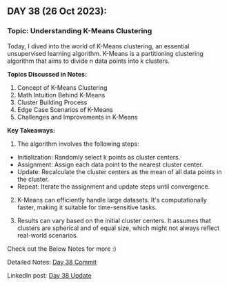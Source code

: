 
## **DAY 38 (26 Oct 2023):**
### Topic: Understanding K-Means Clustering
Today, I dived into the world of K-Means clustering, an essential unsupervised learning algorithm. K-Means is a partitioning clustering algorithm that aims to divide n data points into k clusters.

**Topics Discussed in Notes:**
1. Concept of K-Means Clustering
2. Math Intuition Behind K-Means
3. Cluster Building Process
4. Edge Case Scenarios of K-Means
5. Challenges and Improvements in K-Means

**Key Takeaways:**
1. The algorithm involves the following steps:
- Initialization: Randomly select k points as cluster centers.
- Assignment: Assign each data point to the nearest cluster center.
- Update: Recalculate the cluster centers as the mean of all data points in the cluster.
- Repeat: Iterate the assignment and update steps until convergence.

2. K-Means can efficiently handle large datasets. It's computationally faster, making it suitable for time-sensitive tasks.

3. Results can vary based on the initial cluster centers. It assumes that clusters are spherical and of equal size, which might not always reflect real-world scenarios.

Check out the Below Notes for more :)

Detailed Notes: [Day 38 Commit](https://github.com/ds-teja/100_Days_MLDL/tree/main/38.%20Day%2038%20-%20Understanding%20KMeans%20Clustering)

LinkedIn post: [Day 38 Update](https://www.linkedin.com/feed/update/urn:li:activity:7123513607182548992?utm_source=share&utm_medium=member_desktop)

